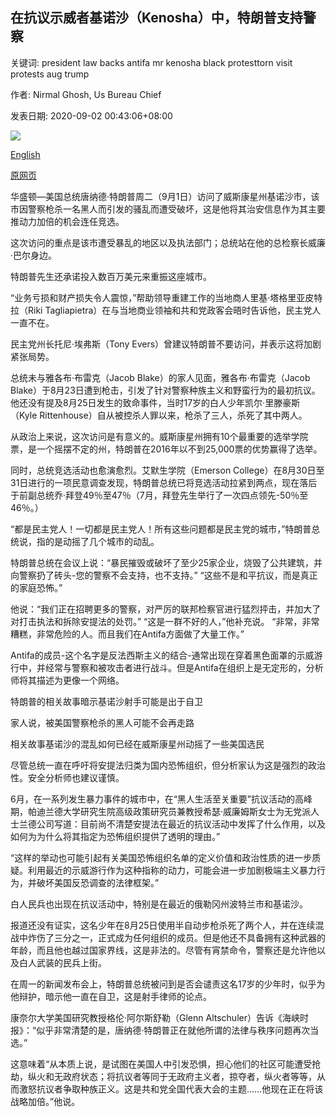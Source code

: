 ## 在抗议示威者基诺沙（Kenosha）中，特朗普支持警察

关键词: president law backs antifa mr kenosha black protesttorn visit protests aug trump

作者: Nirmal Ghosh, Us Bureau Chief

发表日期: 2020-09-02 00:43:06+08:00

![](https://www.straitstimes.com/sites/default/files/styles/x_large/public/articles/2020/09/02/us-politics-trump-protests-racism-181430.jpg?itok=LvcGmjPC)

[English](In%20protest-torn%20Kenosha%2C%20Trump%20backs%20police.md)

[原网页](https://www.straitstimes.com/world/united-states/defying-local-officials-trump-heads-to-kenosha-in-wisconsin-amid-protests-and)

华盛顿—美国总统唐纳德·特朗普周二（9月1日）访问了威斯康星州基诺沙市，该市因警察枪杀一名黑人而引发的骚乱而遭受破坏，这是他将其治安信息作为其主要推动力加倍的机会连任竞选。

这次访问的重点是该市遭受暴乱的地区以及执法部门；总统站在他的总检察长威廉·巴尔身边。

特朗普先生还承诺投入数百万美元来重振这座城市。

“业务亏损和财产损失令人震惊，”帮助领导重建工作的当地商人里基·塔格里亚皮特拉（Riki Tagliapietra）在与当地商业领袖和共和党政客会晤时告诉他，民主党人一直不在。

民主党州长托尼·埃弗斯（Tony Evers）曾建议特朗普不要访问，并表示这将加剧紧张局势。

总统未与雅各布·布雷克（Jacob Blake）的家人见面，雅各布·布雷克（Jacob Blake）于8月23日遭到枪击，引发了针对警察种族主义和野蛮行为的最初抗议。他还没有提及8月25日发生的致命事件，当时17岁的白人少年凯尔·里滕豪斯（Kyle Rittenhouse）自从被控杀人罪以来，枪杀了三人，杀死了其中两人。

从政治上来说，这次访问是有意义的。威斯康星州拥有10个最重要的选举学院票，是一个摇摆不定的州，特朗普在2016年以不到25,000票的优势赢得了选举。

同时，总统竞选活动也愈演愈烈。艾默生学院（Emerson College）在8月30日至31日进行的一项民意调查发现，特朗普总统已将竞选活动拉紧到两点，现在落后于前副总统乔·拜登49％至47％（7月，拜登先生举行了一次四点领先-50％至46％。）

“都是民主党人！一切都是民主党人！所有这些问题都是民主党的城市，”特朗普总统说，指的是动摇了几个城市的动乱。

特朗普总统在会议上说：“暴民摧毁或破坏了至少25家企业，烧毁了公共建筑，并向警察扔了砖头-您的警察不会支持，也不支持。” “这些不是和平抗议，而是真正的家庭恐怖。”

他说：“我们正在招聘更多的警察，对严厉的联邦检察官进行猛烈抨击，并加大了对打击执法和拆除安提法的处罚。” “这是一群不好的人，”他补充说。 “非常，非常糟糕，非常危险的人。而且我们在Antifa方面做了大量工作。”

Antifa的成员-这个名字是反法西斯主义的结合-通常出现在穿着黑色面罩的示威游行中，并经常与警察和被攻击者进行战斗。但是Antifa在组织上是无定形的，分析师将其描述为更像一个网络。

特朗普的相关故事暗示基诺沙射手可能是出于自卫

家人说，被美国警察枪杀的黑人可能不会再走路

相关故事基诺沙的混乱如何已经在威斯康星州动摇了一些美国选民

尽管总统一直在呼吁将安提法归类为国内恐怖组织，但分析家认为这是强烈的政治性。安全分析师也建议谨慎。

6月，在一系列发生暴力事件的城市中，在“黑人生活至关重要”抗议活动的高峰期，帕迪兰德大学研究生院高级政策研究员兼教授希瑟·威廉姆斯女士为无党派人士兰德公司写道：目前尚不清楚安提法在最近的抗议活动中发挥了什么作用，以及如何为为什么将其指定为恐怖组织提供了透明的理由。”

“这样的举动也可能引起有关美国恐怖组织名单的定义价值和政治性质的进一步质疑。利用最近的示威游行作为这种指称的动力，可能会进一步加剧极端主义暴力行为，并破坏美国反恐调查的法律框架。”

白人民兵也出现在抗议活动中，特别是在最近的俄勒冈州波特兰市和基诺沙。

报道还没有证实，这名少年在8月25日使用半自动步枪杀死了两个人，并在连续混战中炸伤了三分之一，正式成为任何组织的成员。但是他还不具备拥有这种武器的年龄，而且他也越过国家界线，这是非法的。尽管有宵禁命令，警察还是允许他以及白人武装的民兵上街。

在周一的新闻发布会上，特朗普总统被问到是否会谴责这名17岁的少年时，似乎为他辩护，暗示他一直在自卫，这是射手律师的论点。

康奈尔大学美国研究教授格伦·阿尔斯舒勒（Glenn Altschuler）告诉《海峡时报》：“似乎非常清楚的是，唐纳德·特朗普正在就他所谓的法律与秩序问题再次当选。”

这意味着“从本质上说，是试图在美国人中引发恐惧，担心他们的社区可能遭受抢劫，纵火和无政府状态；将抗议者等同于无政府主义者，掠夺者，纵火者等等，从而激怒抗议者争取种族正义。这是共和党全国代表大会的主题……他现在正在将该战略加倍。”他说。